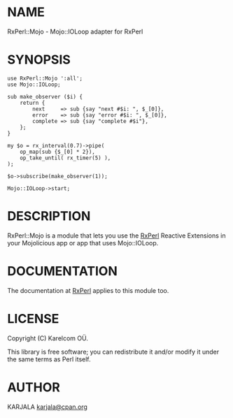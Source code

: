 # NAME

RxPerl::Mojo - Mojo::IOLoop adapter for RxPerl

# SYNOPSIS

    use RxPerl::Mojo ':all';
    use Mojo::IOLoop;

    sub make_observer ($i) {
        return {
            next     => sub {say "next #$i: ", $_[0]},
            error    => sub {say "error #$i: ", $_[0]},
            complete => sub {say "complete #$i"},
        };
    }

    my $o = rx_interval(0.7)->pipe(
        op_map(sub {$_[0] * 2}),
        op_take_until( rx_timer(5) ),
    );

    $o->subscribe(make_observer(1));

    Mojo::IOLoop->start;

# DESCRIPTION

RxPerl::Mojo is a module that lets you use the [RxPerl](https://metacpan.org/pod/RxPerl) Reactive Extensions in your Mojolicious app
or app that uses Mojo::IOLoop.

# DOCUMENTATION

The documentation at [RxPerl](https://metacpan.org/pod/RxPerl) applies to this module too.

# LICENSE

Copyright (C) Karelcom OÜ.

This library is free software; you can redistribute it and/or modify
it under the same terms as Perl itself.

# AUTHOR

KARJALA <karjala@cpan.org>
